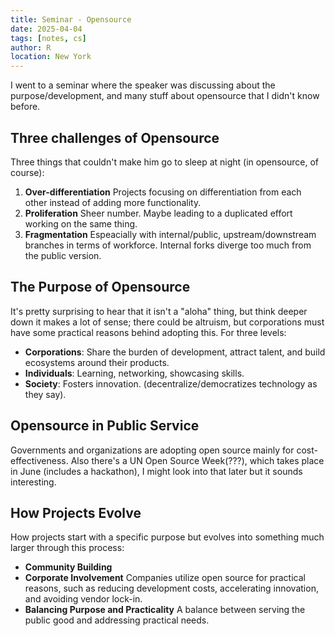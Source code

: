 ```yaml
---
title: Seminar - Opensource
date: 2025-04-04
tags: [notes, cs]
author: R
location: New York
---
```


I went to a seminar where the speaker was discussing about the purpose/development, and many stuff about opensource that I didn't know before.

## Three challenges of Opensource
Three things that couldn't make him go to sleep at night (in opensource, of course):
1. **Over-differentiation**
   Projects focusing on differentiation from each other instead of adding more functionality.
2. **Proliferation**
   Sheer number. Maybe leading to a duplicated effort working on the same thing.
3. **Fragmentation**
   Espeacially with internal/public, upstream/downstream branches in terms of workforce. Internal forks diverge too much from the public version.

## The Purpose of Opensource
It's pretty surprising to hear that it isn't a "aloha" thing, but think deeper down it makes a lot of sense; there could be altruism, but corporations must have some practical reasons behind adopting this. For three levels:

- **Corporations**: Share the burden of development, attract talent, and build ecosystems around their products.
- **Individuals**: Learning, networking, showcasing skills.
- **Society**: Fosters innovation. (decentralize/democratizes technology as they say).

## Opensource in Public Service
Governments and organizations are adopting open source mainly for cost-effectiveness. Also there's a UN Open Source Week(???), which takes place in June (includes a hackathon), I might look into that later but it sounds interesting.

## How Projects Evolve
How projects start with a specific purpose but evolves into something much larger through this process:

- **Community Building**
- **Corporate Involvement**
  Companies utilize open source for practical reasons, such as reducing development costs, accelerating innovation, and avoiding vendor lock-in.
- **Balancing Purpose and Practicality**
  A balance between serving the public good and addressing practical needs.

